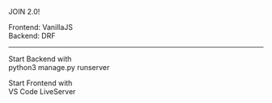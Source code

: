 JOIN 2.0!

Frontend: VanillaJS  
Backend: DRF

-----

Start Backend with  
python3 manage.py runserver


Start Frontend with  
VS Code LiveServer
